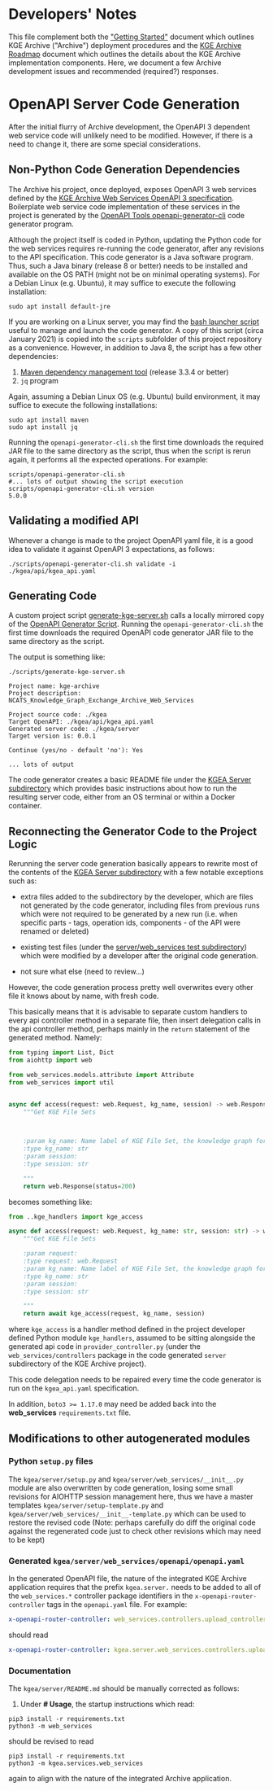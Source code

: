 # Developers' Notes

This file complement both the ["Getting Started"](README.md) document which outlines KGE Archive ("Archive") deployment procedures and the [KGE Archive Roadmap](KGE_ARCHIVE_ROADMAP.md) document which outlines the details about the KGE Archive implementation components. Here, we document a few Archive development issues and recommended (required?) responses.

# OpenAPI Server Code Generation

After the initial flurry of Archive development, the OpenAPI 3 dependent web service code will unlikely need to be modified. However, if there is a need to change it, there are some special considerations.

## Non-Python Code Generation Dependencies

The Archive his project, once deployed, exposes OpenAPI 3 web services defined by the [KGE Archive Web Services OpenAPI 3 specification](./api/kgea_api.yaml).  Boilerplate web service code implementation of these services in the project is generated by the [OpenAPI Tools openapi-generator-cli](https://github.com/OpenAPITools/openapi-generator) code generator program.

Although the project itself is coded in Python, updating the Python code for the web services requires re-running the code generator, after any revisions to the API specification. This code generator is a Java software program. Thus, such a Java binary (release 8 or better) needs to be installed and available on the OS PATH (might not be on minimal operating systems). For a Debian Linux (e.g. Ubuntu), it may suffice to execute the following installation:

```shell
sudo apt install default-jre
```

If you are working on a Linux server, you may find the [bash launcher script](https://github.com/OpenAPITools/openapi-generator/blob/master/bin/utils/openapi-generator-cli.sh) useful to manage and launch the code generator.  A copy of this script (circa January 2021) is copied into the `scripts` subfolder of this project repository as a convenience. However, in addition to Java 8, the script has a few other dependencies:

1. [Maven dependency management tool](https://maven.apache.org/) (release 3.3.4 or better)
2.  `jq` program 
   
Again, assuming a Debian Linux OS (e.g. Ubuntu) build environment, it may suffice to execute the following installations:

```shell
sudo apt install maven
sudo apt install jq
```

Running the `openapi-generator-cli.sh` the first time downloads the required JAR file to the same directory as the script, thus when the script is rerun again, it performs all the expected operations. For example:

```shell
scripts/openapi-generator-cli.sh
#... lots of output showing the script execution
scripts/openapi-generator-cli.sh version
5.0.0
```

## Validating a modified API

Whenever a change is made to the project OpenAPI yaml file, it is a good idea to validate it against OpenAPI 3 expectations, as follows:

```shell
./scripts/openapi-generator-cli.sh validate -i ./kgea/api/kgea_api.yaml

```

## Generating Code

A custom project script [generate-kge-server.sh](../scripts/generate-kge-server.sh) calls a locally mirrored copy of the [OpenAPI Generator Script](../scripts/openapi-generator-cli.sh). Running the `openapi-generator-cli.sh` the first time downloads the required OpenAPI code generator JAR file to the same directory as the script. 

The output is something like:

```shell
./scripts/generate-kge-server.sh

Project name: kge-archive
Project description: NCATS_Knowledge_Graph_Exchange_Archive_Web_Services

Project source code: ./kgea
Target OpenAPI: ./kgea/api/kgea_api.yaml
Generated server code: ./kgea/server
Target version is: 0.0.1

Continue (yes/no - default 'no'): Yes

... lots of output

```

The code generator creates a basic README file under the [KGEA Server subdirectory](./server/README.md) which provides basic instructions about how to run the resulting server code, either from an OS terminal or within a Docker container.

## Reconnecting the Generator Code to the Project Logic

Rerunning the server code generation basically appears to rewrite most of the contents of the [KGEA Server subdirectory](./server) with a few notable exceptions such as:

- extra files added to the subdirectory by the developer, which are files not generated by the code generator, including files from previous runs which were not required to be generated by a new run (i.e. when specific parts - tags, operation ids, components - of the API were renamed or deleted)
  
- existing test files (under the [server/web_services test subdirectory](server/web_services/test)) which were modified by a developer after the original code generation.

- not sure what else (need to review...)

However, the code generation process pretty well overwrites every other file it knows about by name, with fresh code.

This basically means that it is advisable to separate custom handlers to every api controller method in a separate file, then insert delegation calls in the api controller method, perhaps mainly in the `return` statement of the generated method. Namely:

```python
from typing import List, Dict
from aiohttp import web

from web_services.models.attribute import Attribute
from web_services import util


async def access(request: web.Request, kg_name, session) -> web.Response:
    """Get KGE File Sets

    

    :param kg_name: Name label of KGE File Set, the knowledge graph for which data files are being accessed
    :type kg_name: str
    :param session: 
    :type session: str

    """
    return web.Response(status=200)
```

becomes something like:

```python
from ..kge_handlers import kge_access

async def access(request: web.Request, kg_name: str, session: str) -> web.Response:
    """Get KGE File Sets

    :param request:
    :type request: web.Request
    :param kg_name: Name label of KGE File Set, the knowledge graph for which data files are being accessed
    :type kg_name: str
    :param session: 
    :type session: str

    """
    return await kge_access(request, kg_name, session)
```

where `kge_access` is a handler method defined in the project developer defined Python module `kge_handlers`, assumed to be sitting alongside the generated api code in `provider_controller.py` (under the `web_services/controllers` package in the code generated `server` subdirectory of the KGE Archive project).

This code delegation needs to be repaired every time the code generator is run on the `kgea_api.yaml` specification.

In addition, `boto3 >= 1.17.0` may need be added back into the **web_services** `requirements.txt` file.

## Modifications to other autogenerated modules


### Python `setup.py` files

The `kgea/server/setup.py` and `kgea/server/web_services/__init__.py` module are also overwritten by code generation, losing some small revisions for AIOHTTP session management here, thus we have a master templates `kgea/server/setup-template.py` and `kgea/server/web_services/__init__-template.py` which can be used to restore the revised code (Note: perhaps carefully do diff the original code against the regenerated code just to check other revisions which may need to be kept)

### Generated `kgea/server/web_services/openapi/openapi.yaml`

In the generated OpenAPI file, the nature of the integrated KGE Archive application requires that the prefix `kgea.server.` needs to be added to all of the `web_services.*` controller package identifiers in the `x-openapi-router-controller` tags in the  `openapi.yaml` file. For example:

```yaml
x-openapi-router-controller: web_services.controllers.upload_controller
```

should read

```yaml
x-openapi-router-controller: kgea.server.web_services.controllers.upload_controller
```

### Documentation

The `kgea/server/README.md` should be manually corrected as follows:

1. Under **# Usage**, the startup instructions which read:


```
pip3 install -r requirements.txt
python3 -m web_services
```

should be revised to read


```
pip3 install -r requirements.txt
python3 -m kgea.services.web_services
```

again to align with the nature of the integrated Archive application.
